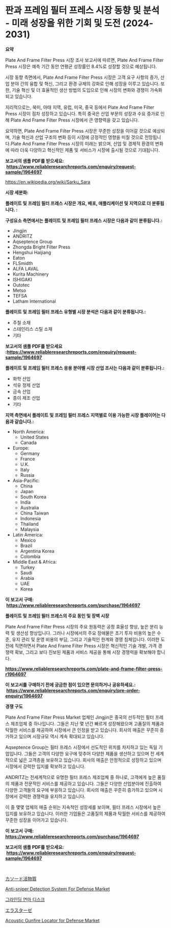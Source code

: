 <p><h1>판과 프레임 필터 프레스 시장 동향 및 분석 - 미래 성장을 위한 기회 및 도전 (2024-2031)</h1></p><p><strong>요약</strong></p>
<p><p>Plate And Frame Filter Press 시장 조사 보고서에 따르면, Plate And Frame Filter Press 시장은 예측 기간 동안 연평균 성장률인 8.4%로 성장할 것으로 예상됩니다. </p><p>시장 동향 측면에서, Plate And Frame Filter Press 시장은 고객 요구 사항의 증가, 산업 분야 간의 융합 및 혁신, 그리고 환경 규제의 강화로 인해 성장을 이루고 있습니다. 또한, 기술 혁신 및 더 효율적인 생산 방법의 도입으로 인해 시장의 변화와 경쟁이 가속화되고 있습니다.</p><p>지리적으로는, 북미, 아태 지역, 유럽, 미국, 중국 등에서 Plate And Frame Filter Press 시장이 점차 성장하고 있습니다. 특히 중국은 산업 부문의 성장과 수요 증가로 인해 Plate And Frame Filter Press 시장에서 큰 영향력을 갖고 있습니다.</p><p>요약하면, Plate And Frame Filter Press 시장은 꾸준한 성장을 이어갈 것으로 예상되며, 기술 혁신과 산업 구조의 변화 등이 시장에 긍정적인 영향을 미칠 것으로 전망됩니다.Plate And Frame Filter Press 시장의 미래는 밝으며, 산업 및 경제적 환경의 변화에 따라 더욱 다양하고 혁신적인 제품 및 서비스가 시장에 출시될 것으로 기대됩니다.</p></p>
<p><strong>보고서의 샘플 PDF를 받으세요: &nbsp;<a href="https://www.reliableresearchreports.com/enquiry/request-sample/1964697">https://www.reliableresearchreports.com/enquiry/request-sample/1964697</a></strong></p>
<p><a href="https://en.wikipedia.org/wiki/Sarku_Sara">https://en.wikipedia.org/wiki/Sarku_Sara</a></p>
<p><strong>시장 세분화:</strong></p>
<p><strong> 플레이트 및 프레임 필터 프레스 시장은 개요, 배포, 애플리케이션 및 지역으로 더 분류됩니다. :</strong></p>
<p><strong>구성요소 측면에서는 플레이트 및 프레임 필터 프레스 시장은 다음과 같이 분류됩니다.:</strong></p>
<p><ul><li>Jingjin</li><li>ANDRITZ</li><li>Aqseptence Group</li><li>Zhongda Bright Filter Press</li><li>Hengshui Haijiang</li><li>Eaton</li><li>FLSmidth</li><li>ALFA LAVAL</li><li>Kurita Machinery</li><li>ISHIGAKI</li><li>Outotec</li><li>Metso</li><li>TEFSA</li><li>Latham International</li></ul></p>
<p><strong> 플레이트 및 프레임 필터 프레스 유형별 시장 분석은 다음과 같이 분류됩니다.:</strong></p>
<p><ul><li>주철 소재</li><li>스테인리스 스틸 소재</li><li>기타</li></ul></p>
<p><strong>보고서의 샘플 PDF를 받으세요 :<a href="https://www.reliableresearchreports.com/enquiry/request-sample/1964697">https://www.reliableresearchreports.com/enquiry/request-sample/1964697</a></strong></p>
<p><strong> 플레이트 및 프레임 필터 프레스 응용 분야별 시장 산업 조사는 다음과 같이 분류됩니다.:</strong></p>
<p><ul><li>화학 산업</li><li>석유 정제 산업</li><li>금속 산업</li><li>종이 제조 산업</li><li>기타</li></ul></p>
<p><strong>지역 측면에서 플레이트 및 프레임 필터 프레스 지역별로 이용 가능한 시장 플레이어는 다음과 같습니다.:</strong></p>
<p><ul>
    <li>
        North America:
        <ul>
            <li>United States</li>
            <li>Canada</li>
        </ul>
    </li>
    <li>
        Europe:
        <ul>
            <li>Germany</li>
            <li>France</li>
            <li>U.K.</li>
            <li>Italy</li>
            <li>Russia</li>
        </ul>
    </li>
    <li>
        Asia-Pacific:
        <ul>
            <li>China</li>
            <li>Japan</li>
            <li>South Korea</li>
            <li>India</li>
            <li>Australia</li>
            <li>China Taiwan</li>
            <li>Indonesia</li>
            <li>Thailand</li>
            <li>Malaysia</li>
        </ul>
    </li>
    <li>
        Latin America:
        <ul>
            <li>Mexico</li>
            <li>Brazil</li>
            <li>Argentina Korea</li>
            <li>Colombia</li>
        </ul>
    </li>
    <li>
        Middle East & Africa:
        <ul>
            <li>Turkey</li>
            <li>Saudi</li>
            <li>Arabia</li>
            <li>UAE</li>
            <li>Korea</li>
        </ul>
    </li>
    </ul></p>
<p><strong>이 보고서 구매: &nbsp;<a href="https://www.reliableresearchreports.com/purchase/1964697">https://www.reliableresearchreports.com/purchase/1964697</a></strong></p>
<p><strong>플레이트 및 프레임 필터 프레스의 주요 동인 및 장벽 시장</strong></p>
<p><p>Plate And Frame Filter Press 시장의 주요 원동력은 공정 효율성 향상, 높은 분리 능력 및 생산성 향상입니다. 그러나 시장에서의 주요 장애물은 초기 투자 비용의 높은 수준, 유지 관리 및 운영 비용의 부담, 그리고 기술적인 한계와 경쟁 침체입니다. 이러한 도전에 직면하면서 Plate And Frame Filter Press 시장은 혁신적인 기술 개발, 가격 경쟁력 확보, 그리고 보다 진보된 제품과 서비스 제공을 통해 시장 경쟁력을 확보해야 합니다.</p></p>
<p><strong><a href="https://www.reliableresearchreports.com/plate-and-frame-filter-press-r1964697">https://www.reliableresearchreports.com/plate-and-frame-filter-press-r1964697</a></strong></p>
<p><strong>이 보고서를 구매하기 전에 궁금한 점이 있으면 문의하거나 공유하세요.: &nbsp;<a href="https://www.reliableresearchreports.com/enquiry/pre-order-enquiry/1964697">https://www.reliableresearchreports.com/enquiry/pre-order-enquiry/1964697</a></strong></p>
<p><strong>경쟁 구도</strong></p>
<p><p>Plate And Frame Filter Press Market 업체인 Jingjin은 중국의 선두적인 필터 프레스 제조업체 중 하나입니다. 그들은 지난 몇 년간 빠르게 성장해왔으며 고품질의 제품과 탁월한 서비스를 제공하여 시장에서 큰 인정을 받고 있습니다. 회사의 매출은 꾸준히 증가하고 있으며 시장규모 역시 계속 확대되고 있습니다.</p><p>Aqseptence Group는 필터 프레스 시장에서 선도적인 위치를 차지하고 있는 독일 기업입니다. 그들은 고객의 다양한 요구에 맞추어 다양한 제품을 생산하고 있으며 전 세계적으로 넓은 고객층을 보유하고 있습니다. 회사의 매출은 안정적으로 성장하고 있으며 시장에서 강력한 입지를 확보하고 있습니다.</p><p>ANDRITZ는 전세계적으로 유명한 필터 프레스 제조업체 중 하나로, 고객에게 높은 품질의 제품과 전문적인 서비스를 제공하고 있습니다. 그들은 다양한 산업분야에 진출하여 다양한 고객들의 요구에 부응하고 있습니다. 회사의 매출은 꾸준히 증가하고 있으며 시장에서 강력한 경쟁력을 유지하고 있습니다.</p><p>이 중 몇몇 업체의 매출 순위는 지속적인 성장세를 보이며, 필터 프레스 시장에서 높은 입지를 보유하고 있습니다. 이러한 기업들은 고품질의 제품과 탁월한 서비스를 제공하여 꾸준한 성장을 이어가고 있습니다.</p></p>
<p><strong>이 보고서 구매: &nbsp; <a href="https://www.reliableresearchreports.com/purchase/1964697">https://www.reliableresearchreports.com/purchase/1964697</a></strong></p>
<p><strong>보고서의 샘플 PDF를 받으세요: &nbsp;<a href="https://www.reliableresearchreports.com/enquiry/request-sample/1964697">https://www.reliableresearchreports.com/enquiry/request-sample/1964697</a></strong><strong></strong></p>
<p>&nbsp;</p>
<p><p><a href="https://github.com/RandallRunte2023/Market-Research-Report-List-2/blob/main/33916063689.md">カソード活物質</a></p><p><a href="https://github.com/ctanaka235/Market-Research-Report-List-1/blob/main/anti-sniper-detection-system-for-defense-market.md">Anti-sniper Detection System For Defense Market</a></p><p><a href="https://github.com/LuckeyCorbin/Market-Research-Report-List-1/blob/main/22778167836.md">그라인딩 연마 디스크</a></p><p><a href="https://github.com/DanykaKilback/Market-Research-Report-List-2/blob/main/14154693690.md">エラスターゼ</a></p><p><a href="https://github.com/JermaineCrona2023/Market-Research-Report-List-2/blob/main/acoustic-gunfire-locator-for-defense-market.md">Acoustic Gunfire Locator for Defense Market</a></p></p>